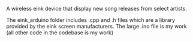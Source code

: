 A wireless eink device that display new song releases from select artists. 

The eink_arduino folder includes .cpp and .h files which are a library provided by the eink screen manufacturers. The large .ino file is my work (all other code in the codebase is my work)
